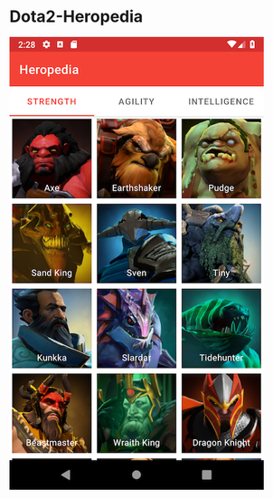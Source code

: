# Dota2-Heropedia

![heroes](https://github.com/peerapongsam/Dota2-Heropedia/blob/master/art/heroes.png?raw=true)
